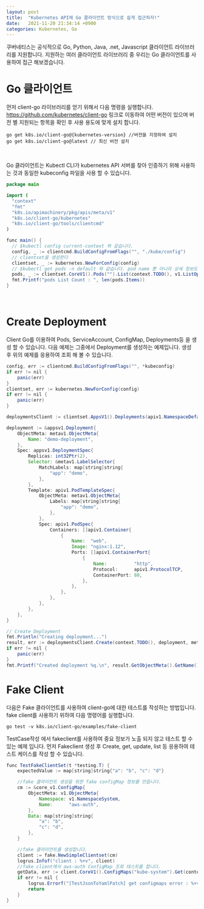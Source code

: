 ```yaml
---
layout: post
title:  "Kubernetes API에 Go 클라이언트 방식으로 쉽게 접근하자!"
date:   2021-11-20 21:34:14 +0900
categories: Kubernetes, Go
---
```


쿠버네티스는 공식적으로 Go, Python, Java, .net, Javascript 클라이언트 라이브러리를 지원합니다. 지원하는 여러 클라이언트 라이브러리 중 우리는 Go 클라이언트를 사용하여 접근 해보겠습니다.

# Go 클라이언트 
먼저 client-go 라이브러리를 얻기 위해서 다음 명령을 실행합니다.  https://github.com/kubernetes/client-go  링크로 이동하여 어떤 버전이 있으며 버전 별 지원되는 항목을 확인 후 사용 용도에 맞게 설치 합니다.  
```
go get k8s.io/client-go@{kubernetes-version} //버전을 지정하여 설치
go get k8s.io/client-go@latest // 최신 버전 설치
```

<br>

Go 클라이언트는 Kubectl CLI가 kubernetes API 서버를 찾아 인증하기 위해 사용하는 것과 동일한 kubeconfig 파일을 사용 할 수 있습니다. 
```java
package main

import (
  "context"
  "fmt"
  "k8s.io/apimachinery/pkg/apis/meta/v1"
  "k8s.io/client-go/kubernetes"
  "k8s.io/client-go/tools/clientcmd"
)

func main() {
  // $kubectl config current-context 와 같습니다.
  config, _ := clientcmd.BuildConfigFromFlags("", "./kube/config")
  // clientset을 생성한다
  clientset, _ := kubernetes.NewForConfig(config)
  // $kubectl get pods -n default 와 같습니다. pod name 뿐 아니라 상세 정보도 조회 할 수 있습니다. 
  pods, _ := clientset.CoreV1().Pods("").List(context.TODO(), v1.ListOptions{})
  fmt.Printf("pods List Count : ", len(pods.Items))
}
```

<br>

# Create Deployment
Client Go를 이용하여 Pods, ServiceAccount, ConfigMap, Deployments등 을 생성 할 수 있습니다. 다음 예제는 그중에서 Deployment를 생성하는 예제입니다.  생성 후 위의 예제를 응용하여 조회 해 볼 수 있습니다.  
```java
config, err := clientcmd.BuildConfigFromFlags("", *kubeconfig)
if err != nil {
    panic(err)
}
clientset, err := kubernetes.NewForConfig(config)
if err != nil {
    panic(err)
}

deploymentsClient := clientset.AppsV1().Deployments(apiv1.NamespaceDefault)

deployment := &appsv1.Deployment{
    ObjectMeta: metav1.ObjectMeta{
        Name: "demo-deployment",
    },
    Spec: appsv1.DeploymentSpec{
        Replicas: int32Ptr(2),
        Selector: &metav1.LabelSelector{
            MatchLabels: map[string]string{
                "app": "demo",
            },
        },
        Template: apiv1.PodTemplateSpec{
            ObjectMeta: metav1.ObjectMeta{
                Labels: map[string]string{
                    "app": "demo",
                },
            },
            Spec: apiv1.PodSpec{
                Containers: []apiv1.Container{
                    {
                        Name:  "web",
                        Image: "nginx:1.12",
                        Ports: []apiv1.ContainerPort{
                            {
                                Name:          "http",
                                Protocol:      apiv1.ProtocolTCP,
                                ContainerPort: 80,
                            },
                        },
                    },
                },
            },
        },
    },
}

// Create Deployment
fmt.Println("Creating deployment...")
result, err := deploymentsClient.Create(context.TODO(), deployment, metav1.CreateOptions{})
if err != nil {
    panic(err)
}
fmt.Printf("Created deployment %q.\n", result.GetObjectMeta().GetName())
```

# Fake Client 
다음은 Fake 클라이언트를 사용하여 client-go에 대한 테스트를 작성하는 방법입니다. 
fake client를 사용하기 위하여 다음 명령어를 실행합니다.
```
go test -v k8s.io/client-go/examples/fake-client
```

TestCase작성 에서 fakeclient를 사용하여 중요 정보가 노출 되지 않고 테스트 할 수 있는 예제 입니다. 먼저 Fakeclient 생성 후 Create, get, update, list 등 응용하여 테스트 케이스를 작성 할 수 있습니다.  
```java
func TestFakeClientSet(t *testing.T) {
    expectedValue := map[string]string{"a": "b", "c": "d"}

    //fake 클라이언트 생성을 위한 fake configMap 정보를 만듭니다.
    cm := &core_v1.ConfigMap{
        ObjectMeta: v1.ObjectMeta{
            Namespace: v1.NamespaceSystem,
            Name:      "aws-auth",
        },
        Data: map[string]string{
            "a": "b",
            "c": "d",
        },
    }

    //fake 클라이언트를 생성합니다. 
    client := fake.NewSimpleClientset(cm)
    logrus.Infof("client : %+v", client)
    //fake client에서 aws-auth ConfigMap 조회 테스트를 합니다.  
    getData, err := client.CoreV1().ConfigMaps("kube-system").Get(context.TODO(), "aws-auth", v1.GetOptions{})
    if err != nil {
        logrus.Errorf("[TestJsonToYamlPatch] get configmaps error : %+v", err)
        return
    }
}
```

